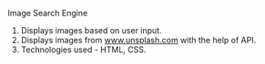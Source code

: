 Image Search Engine

1. Displays images based on user input.
2. Displays images from www.unsplash.com with the help of API.
3. Technologies used - HTML, CSS.
